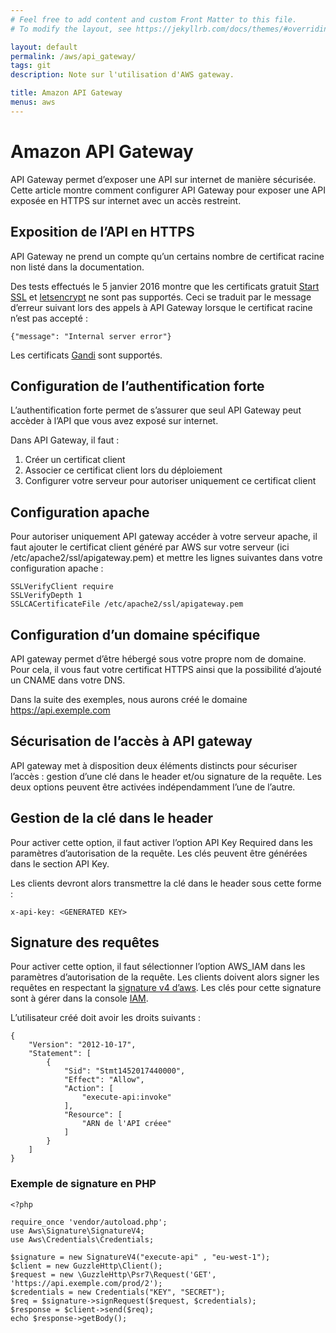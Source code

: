 ```yaml
---
# Feel free to add content and custom Front Matter to this file.
# To modify the layout, see https://jekyllrb.com/docs/themes/#overriding-theme-defaults

layout: default
permalink: /aws/api_gateway/
tags: git
description: Note sur l'utilisation d'AWS gateway.

title: Amazon API Gateway
menus: aws
---
```

# Amazon API Gateway

API Gateway permet d’exposer une API sur internet de manière sécurisée.
Cette article montre comment configurer API Gateway pour exposer une API exposée en HTTPS sur internet avec un accès restreint.

## Exposition de l’API en HTTPS
API Gateway ne prend un compte qu’un certains nombre de certificat racine non listé dans la documentation.

Des tests effectués le 5 janvier 2016 montre que les certificats gratuit [Start SSL](https://www.startssl.com/) et [letsencrypt](https://letsencrypt.org/) ne sont pas supportés. Ceci se traduit par le message d’erreur suivant lors des appels à API Gateway lorsque le certificat racine n’est pas accepté :
````
{"message": "Internal server error"}
````
Les certificats [Gandi](https://www.gandi.net/) sont supportés.

## Configuration de l’authentification forte
L’authentification forte permet de s’assurer que seul API Gateway peut accèder à l’API que vous avez exposé sur internet.

Dans API Gateway, il faut :
1. Créer un certificat client
2. Associer ce certificat client lors du déploiement
3. Configurer votre serveur pour autoriser uniquement ce certificat client

## Configuration apache
Pour autoriser uniquement API gateway accéder à votre serveur apache, il faut ajouter le certificat client généré par AWS sur votre serveur (ici /etc/apache2/ssl/apigateway.pem) et mettre les lignes suivantes dans votre configuration apache :

````
SSLVerifyClient require
SSLVerifyDepth 1
SSLCACertificateFile /etc/apache2/ssl/apigateway.pem
````
## Configuration d’un domaine spécifique
API gateway permet d’être hébergé sous votre propre nom de domaine.
Pour cela, il vous faut votre certificat HTTPS ainsi que la possibilité d’ajouté un CNAME dans votre DNS.

Dans la suite des exemples, nous aurons créé le domaine https://api.exemple.com
## Sécurisation de l’accès à API gateway
API gateway met à disposition deux éléments distincts pour sécuriser l’accès : gestion d’une clé dans le header et/ou signature de la requête.
Les deux options peuvent être activées indépendamment l’une de l’autre.
## Gestion de la clé dans le header
Pour activer cette option, il faut activer l’option API Key Required dans les paramètres d’autorisation de la requête.
Les clés peuvent être générées dans le section API Key.

Les clients devront alors transmettre la clé dans le header sous cette forme :
````
x-api-key: <GENERATED KEY>
````
## Signature des requêtes
Pour activer cette option, il faut sélectionner l’option AWS_IAM dans les paramètres d’autorisation de la requête.
Les clients doivent alors signer les requêtes en respectant la [signature v4 d’aws](http://docs.aws.amazon.com/general/latest/gr/signature-version-4.html).
Les clés pour cette signature sont à gérer dans la console [IAM](https://aws.amazon.com/documentation/iam/).

L’utilisateur créé doit avoir les droits suivants :
````
{
    "Version": "2012-10-17",
    "Statement": [
        {
            "Sid": "Stmt1452017440000",
            "Effect": "Allow",
            "Action": [
                "execute-api:invoke"
            ],
            "Resource": [
                "ARN de l'API créee"
            ]
        }
    ]
}
````
### Exemple de signature en PHP

````
<?php

require_once 'vendor/autoload.php';
use Aws\Signature\SignatureV4;
use Aws\Credentials\Credentials;

$signature = new SignatureV4("execute-api" , "eu-west-1");
$client = new GuzzleHttp\Client();
$request = new \GuzzleHttp\Psr7\Request('GET', 'https://api.exemple.com/prod/2');
$credentials = new Credentials("KEY", "SECRET");
$req = $signature->signRequest($request, $credentials);
$response = $client->send($req);
echo $response->getBody();
````

